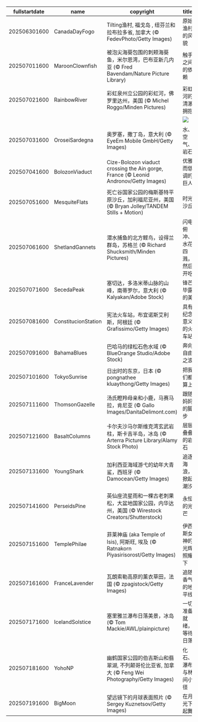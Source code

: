 |fullstartdate|name|copyright|title|image|
|--|--|--|--|--|
202506301600|CanadaDayFogo|Tilting渔村, 福戈岛 , 纽芬兰和拉布拉多省, 加拿大 (© FedevPhoto/Getty Images)|原始渔村的风貌|![](/zh-CN/2025/07/202506301600CanadaDayFogo.jpg)|
202507011600|MaroonClownfish|被泡尖海葵包围的刺颊海葵鱼，米尔恩湾，巴布亚新几内亚 (© Fred Bavendam/Nature Picture Library)|触手之间的依赖|![](/zh-CN/2025/07/202507011600MaroonClownfish.jpg)|
202507021600|RainbowRiver|彩虹泉州立公园的彩虹河，佛罗里达州，美国 (© Michel Roggo/Minden Pictures)|彩虹河的清澈拥抱|![](/zh-CN/2025/07/202507021600RainbowRiver.jpg)|
||||![](/zh-CN/2025/07/.jpg)|
202507031600|OroseiSardegna|奥罗塞，撒丁岛，意大利 (© EyeEm Mobile GmbH/Getty Images)|水、空气、岩石|![](/zh-CN/2025/07/202507031600OroseiSardegna.jpg)|
202507041600|BolozonViaduct|Cize-Bolozon viaduct crossing the Ain gorge, France (© Leonid Andronov/Getty Images)|优雅而低调的巨人|![](/zh-CN/2025/07/202507041600BolozonViaduct.jpg)|
202507051600|MesquiteFlats|死亡谷国家公园的梅斯基特平原沙丘，加利福尼亚州，美国 (© Bryan Jolley/TANDEM Stills + Motion)|时光沙丘|![](/zh-CN/2025/07/202507051600MesquiteFlats.jpg)|
202507061600|ShetlandGannets|潜水捕鱼的北方鲣鸟，设得兰群岛，苏格兰 (© Richard Shucksmith/Minden Pictures)|闪电俯冲、水花四溅，然后开吃|![](/zh-CN/2025/07/202507061600ShetlandGannets.jpg)|
202507071600|SecedaPeak|塞切达，多洛米蒂山脉的山峰，南蒂罗尔，意大利 (© Kalyakan/Adobe Stock)|锋芒毕露的美|![](/zh-CN/2025/07/202507071600SecedaPeak.jpg)|
202507081600|ConstitucionStation|宪法火车站，布宜诺斯艾利斯，阿根廷 (© Grafissimo/Getty Images)|具有纪念意义的火车站|![](/zh-CN/2025/07/202507081600ConstitucionStation.jpg)|
202507091600|BahamaBlues|巴哈马的绿松石色水域 (© BlueOrange Studio/Adobe Stock)|奔向自由之浪|![](/zh-CN/2025/07/202507091600BahamaBlues.jpg)|
202507101600|TokyoSunrise|日出时的东京，日本 (© pongnathee kluaythong/Getty Images)|把我们都算上|![](/zh-CN/2025/07/202507101600TokyoSunrise.jpg)|
202507111600|ThomsonGazelle|汤氏瞪羚母亲和小鹿，马赛马拉，肯尼亚 (© Gallo Images/DanitaDelimont.com)|跟随妈妈的脚步|![](/zh-CN/2025/07/202507111600ThomsonGazelle.jpg)|
202507121600|BasaltColumns|卡尔夫沙马尔斯维克湾玄武岩柱，斯卡吉半岛，冰岛 (© Arterra Picture Library/Alamy Stock Photo)|层层叠叠的岩石|![](/zh-CN/2025/07/202507121600BasaltColumns.jpg)|
202507131600|YoungShark|加利西亚海域游弋的幼年大青鲨，西班牙 (© Damocean/Getty Images)|追逐海浪，掀起潮汐|![](/zh-CN/2025/07/202507131600YoungShark.jpg)|
202507141600|PerseidsPine|英仙座流星雨和一棵古老刺果松，大盆地国家公园，内华达州，美国 (© Wirestock Creators/Shutterstock)|永恒的光芒|![](/zh-CN/2025/07/202507141600PerseidsPine.jpg)|
202507151600|TemplePhilae|菲莱神庙 (aka Temple of Isis), 阿斯旺, 埃及 (© Ratnakorn Piyasirisorost/Getty Images)|伊西斯女神的光辉照耀下|![](/zh-CN/2025/07/202507151600TemplePhilae.jpg)|
202507161600|FranceLavender|瓦朗索勒高原的薰衣草田，法国 (© zpagistock/Getty Images)|追随香气的地平线|![](/zh-CN/2025/07/202507161600FranceLavender.jpg)|
202507171600|IcelandSolstice|塞里雅兰瀑布日落美景，冰岛 (© Tom Mackie/AWL/plainpicture)|一切准备就绪，等待日落|![](/zh-CN/2025/07/202507171600IcelandSolstice.jpg)|
202507181600|YohoNP|幽鹤国家公园的伯吉斯山和翡翠湖, 不列颠哥伦比亚省, 加拿大 (© Feng Wei Photography/Getty Images)|化石、瀑布与林间小径|![](/zh-CN/2025/07/202507181600YohoNP.jpg)|
202507191600|BigMoon|望远镜下的月球表面照片 (© Sergey Kuznetsov/Getty Images)|在月光下起舞|![](/zh-CN/2025/07/202507191600BigMoon.jpg)|
